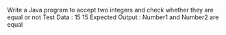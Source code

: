  Write a Java program to accept two integers and check whether they are equal or not
Test Data : 15 15
Expected Output :
Number1 and Number2 are equal